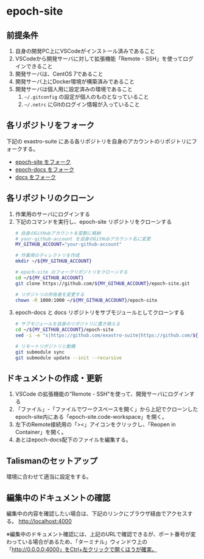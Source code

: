 # epoch-site

## 前提条件

1. 自身の開発PC上にVSCodeがインストール済みであること
1. VSCodeから開発サーバに対して拡張機能「Remote - SSH」を使ってログインできること
1. 開発サーバは、CentOS 7であること
1. 開発サーバ上にDocker環境が構築済みであること
1. 開発サーバは個人用に設定済みの環境であること
   1. `~/.gitconfig` の設定が個人のものとなっていること
   1. `~/.netrc` にGitのログイン情報が入っていること

## 各リポジトリをフォーク

下記の exastro-suite にある各リポジトリを自身のアカウントのリポジトリにフォークする。
- [epoch-site をフォーク](https://github.com/exastro-suite/epoch-site/fork)
- [epoch-docs をフォーク](https://github.com/exastro-suite/epoch-docs/fork)
- [docs をフォーク](https://github.com/exastro-suite/docs/fork)

## 各リポジトリのクローン
1. 作業用のサーバにログインする
2. 下記のコマンドを実行し、epoch-site リポジトリをクローンする
   ```bash
   # 自身のGitHubアカウントを変数に格納
   # your-github-account を自身のGitHubアカウント名に変更
   MY_GITHUB_ACCOUNT="your-github-account"
   
   # 作業用のディレクトリを作成
   mkdir ~/${MY_GITHUB_ACCOUNT}
   
   # epoch-site のフォークリポジトリをクローンする
   cd ~/${MY_GITHUB_ACCOUNT}
   git clone https://github.com/${MY_GITHUB_ACCOUNT}/epoch-site.git

   # リポジトリの所有者を変更する
   chown -R 1000:1000 ~/${MY_GITHUB_ACCOUNT}/epoch-site
   ```
3. epoch-docs と docs リポジトリをサブモジュールとしてクローンする
   ```bash
   # サブモジュールを自身のリポジトリに置き換える
   cd ~/${MY_GITHUB_ACCOUNT}/epoch-site
   sed -i -e "s|https://github.com/exastro-suite|https://github.com/${MY_GITHUB_ACCOUNT}|g" .gitmodules

   # リモートリポジトリと動機
   git submodule sync
   git submodule update --init --recursive
   ```

## ドキュメントの作成・更新

1. VSCode の拡張機能の"Remote - SSH"を使って、開発サーバにログインする
2. 「ファイル」-「ファイルでワークスペースを開く」から上記でクローンしたepoch-site内にある「epoch-site.code-workspace」を開く。
3. 左下のRemote接続用の「><」アイコンをクリックし、「Reopen in Container」を開く。
4. あとはepoch-docs配下のファイルを編集する。

## Talismanのセットアップ
環境に合わせて適当に設定をする。

## 編集中のドキュメントの確認
編集中の内容を確認したい場合は、下記のリンクにブラウザ経由でアクセスする。
[http://localhost:4000](http://localhost:4000)

※編集中のドキュメント確認には、上記のURLで確認できるが、ポート番号が変わっている場合があるため、「ターミナル」ウィンドウ上の「http://0.0.0.0:4000」をCtrl+左クリックで開くほうが確実。